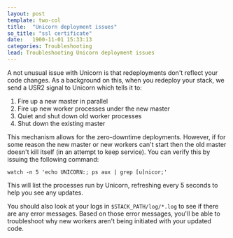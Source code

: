 ```yaml
---
layout: post
template: two-col
title:  "Unicorn deployment issues"
so_title: "ssl certificate"
date:   1900-11-01 15:33:13
categories: Troubleshooting
lead: Troubleshooting Unicorn deployment issues
---
```


A not unusual issue with Unicorn is that redeployments don't reflect your code changes. As a background on this, when you redeploy your stack, we send a USR2 signal to Unicorn which tells it to:

1. Fire up a new master in parallel
2. Fire up new worker processes under the new master
3. Quiet and shut down old worker processes
4. Shut down the existing master

This mechanism allows for the zero-downtime deployments. However, if for some reason the new master or new workers can't start then the old master doesn't kill itself (in an attempt to keep service). You can verify this by issuing the following command:

<code>watch -n 5 'echo UNICORN:; ps aux | grep [u]nicor;'</code>

This will list the processes run by Unicorn, refreshing every 5 seconds to help you see any updates.

You should also look at your logs in <code>$STACK_PATH/log/*.log</code> to see if there are any error messages. Based on those error messages, you'll be able to troubleshoot
why new workers aren't being initiated with your updated code.